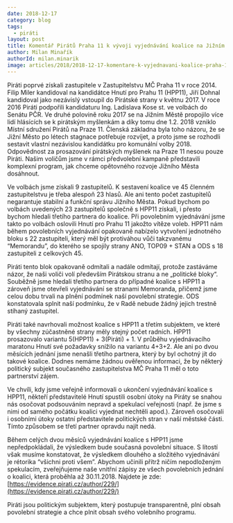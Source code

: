 ```yaml
---
date: 2018-12-17
category: blog
tags:
  - piráti
layout: post
title: Komentář Pirátů Praha 11 k vývoji vyjednávání koalice na Jižním Městě
author: Milan Minařík
authorId: milan.minarik
image: articles/2018/2018-12-17-komentare-k-vyjednavani-koalice-praha-11.jpg
---
```


Piráti poprvé získali zastupitele v Zastupitelstvu MČ Praha 11 v roce 2014. Filip Miler kandidoval na kandidátce Hnutí pro Prahu 11 (HPP11), Jiří Dohnal kandidoval jako nezávislý vstoupil do Pirátské strany v květnu 2017. V roce 2016 Piráti podpořili kandidaturu Ing. Ladislava Kose st. ve volbách do Senátu PČR. Ve druhé polovině roku 2017 se na Jižním Městě propojilo více lidí hlásících se k pirátským myšlenkám a díky tomu dne 1.2. 2018 vzniklo Místní sdružení Pirátů na Praze 11. Členská základna byla toho názoru, že se Jižní Město po létech stagnace potřebuje rozvíjet, a proto jsme se rozhodli sestavit vlastní nezávislou kandidátku pro komunální volby 2018. Odpovědnost za prosazování pirátských myšlenek na Praze 11 nesou pouze Piráti. Našim voličům jsme v rámci předvolební kampaně představili komplexní program, jak chceme opětovného rozvoje Jižního Města dosáhnout.

Ve volbách jsme získali 9 zastupitelů. K sestavení koalice ve 45 členném zastupitelstvu je třeba alespoň 23 hlasů. Ale ani tento počet zastupitelů negarantuje stabilní a funkční správu Jižního Města. Pokud bychom po volbách uvedených 23 zastupitelů společně s HPP11 získali, i přesto bychom hledali třetího partnera do koalice. Při povolebním vyjednávání jsme takto po volbách oslovili Hnutí pro Prahu 11 jakožto vítěze voleb. HPP11 nám během povolebních vyjednávání opakovaně nabízelo vytvoření jednotného bloku s 22 zastupiteli, který měl být protiváhou vůči takzvanému “Memorandu”, do kterého se spojily strany ANO, TOP09 + STAN a ODS s 18 zastupiteli z celkových 45.

Piráti tento blok opakovaně odmítali a nadále odmítají, protože zastáváme názor, že naši voliči volí především Pirátskou stranu a ne „politické bloky“. Souběžně jsme hledali třetího partnera do případné koalice s HPP11 a zároveň jsme otevřeli vyjednávání se stranami Memoranda, přičemž jsme celou dobu trvali na plnění podmínek naší povolební strategie. ODS konstatovala splnit naší podmínku, že v Radě nebude žádný jejich trestně stíhaný zastupitel. 

Piráti také navrhovali možnost koalice s HPP11 a třetím subjektem, ve které by všechny zúčastněné strany měly stejný počet radních. HPP11 prosazovalo variantu 5(HPP11) + 3(Piráti) + 1. V průběhu vyjednávacího maratonu Hnutí své požadavky snížilo na variantu 4+3+2. Ale ani po dvou měsících jednání jsme nenašli třetího partnera, který by byl ochotný jít do takové koalice. Dodnes nemáme žádnou ověřenou informaci, že by některý politický subjekt současného zastupitelstva MČ Praha 11 měl o toto partnerství zájem.

Ve chvíli, kdy jsme veřejně informovali o ukončení vyjednávání koalice s HPP11, někteří představitelé Hnutí spustili osobní útoky na Piráty se snahou nás osočovat podsouváním nepravd a spekulací veřejnosti (např. že jsme s nimi od samého počátku koalici vyjednat nechtěli apod.). Zároveň osočovali i osobními útoky ostatní představitele politických stran v naší městské části. Tímto způsobem se třetí partner opravdu najít nedá. 

Během celých dvou měsíců vyjednávání koalice s HPP11 jsme nepředpokládali, že výsledkem bude současná povolební situace. S lítostí však musíme konstatovat, že výsledkem dlouhého a složitého vyjednávání je rétorika “všichni proti všem”. Abychom učinili přítrž ničím nepodloženým spekulacím, zveřejňujeme naše vnitřní zápisy ze všech povolebních jednání o koalici, která proběhla až 30.11.2018. Najdete je zde: 
[https://evidence.pirati.cz/author/229/](https://evidence.pirati.cz/author/229/)

Piráti jsou politickým subjektem, který postupuje transparentně, plní obsah povolební strategie a chce plnit obsah svého volebního programu.